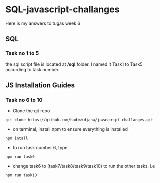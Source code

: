 # SQL-javascript-challanges
Here is my answers to tugas week 6

## SQL 
### Task no 1 to 5
the sql script file is located at <b>/sql</b> folder.
I named it Task1 to Task5 according to task number.

## JS Installation Guides
### Task no 6 to 10

- Clone the git repo
```
git clone https://github.com/hadiwidjana/javascript-challanges.git
```
- on terminal, install npm to ensure everything is installed 
```
npm intall
```

- to run task number 6, type
```
npm run task6
```

- change task6 to (task7/task8/task9/task10) to run the other tasks. i.e
```
npm run task10
```
